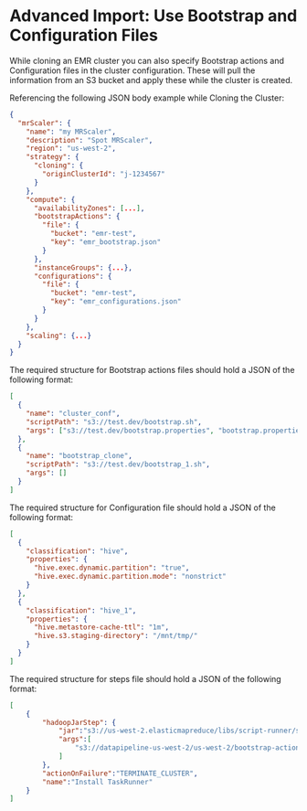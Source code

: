 # Advanced Import: Use Bootstrap and Configuration Files

While cloning an EMR cluster you can also specify Bootstrap actions and Configuration files in the cluster configuration. These will pull the information from an S3 bucket and apply these while the cluster is created.

Referencing the following JSON body example while Cloning the Cluster:

```json
{
  "mrScaler": {
    "name": "my MRScaler",
    "description": "Spot MRScaler",
    "region": "us-west-2",
    "strategy": {
      "cloning": {
        "originClusterId": "j-1234567"
      }
    },
    "compute": {
      "availabilityZones": [...],
      "bootstrapActions": {
        "file": {
          "bucket": "emr-test",
          "key": "emr_bootstrap.json"
        }
      },
      "instanceGroups": {...},
      "configurations": {
        "file": {
          "bucket": "emr-test",
          "key": "emr_configurations.json"
        }
      }
    },
    "scaling": {...}
  }
}
```

The required structure for Bootstrap actions files should hold a JSON of the following format:

```json
[
  {
    "name": "cluster_conf",
    "scriptPath": "s3://test.dev/bootstrap.sh",
    "args": ["s3://test.dev/bootstrap.properties", "bootstrap.properties"]
  },
  {
    "name": "bootstrap_clone",
    "scriptPath": "s3://test.dev/bootstrap_1.sh",
    "args": []
  }
]
```

The required structure for Configuration file should hold a JSON of the following format:

```json
[
  {
    "classification": "hive",
    "properties": {
      "hive.exec.dynamic.partition": "true",
      "hive.exec.dynamic.partition.mode": "nonstrict"
    }
  },
  {
    "classification": "hive_1",
    "properties": {
      "hive.metastore-cache-ttl": "1m",
      "hive.s3.staging-directory": "/mnt/tmp/"
    }
  }
]
```

The required structure for steps file should hold a JSON of the following format:

```json
[
	{
		"hadoopJarStep": {
			"jar":"s3://us-west-2.elasticmapreduce/libs/script-runner/script-runner.jar",
			"args":[
				"s3://datapipeline-us-west-2/us-west-2/bootstrap-actions/latest/TaskRunner/install-remote-runner-v2"
            ]
		},
		"actionOnFailure":"TERMINATE_CLUSTER",
		"name":"Install TaskRunner"
	}
]
```
